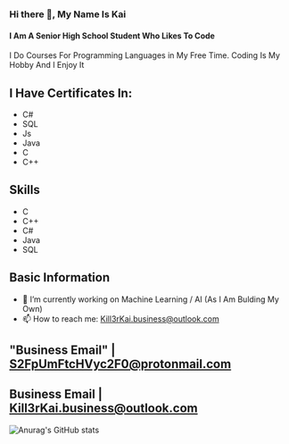 ### Hi there 👋, My Name Is Kai
#### I Am A Senior High School Student Who Likes To Code
I Do Courses For Programming Languages in My Free Time.
Coding Is My Hobby And I Enjoy It
## I Have Certificates In:
* C#
* SQL
* Js
* Java
* C
* C++
## Skills 
* C
* C++
* C#
* Java
* SQL 
## Basic Information
- 🔭 I’m currently working on Machine Learning / AI (As I Am Bulding My Own)
- 📫 How to reach me: Kill3rKai.business@outlook.com

## "Business Email" |  S2FpUmFtcHVyc2F0@protonmail.com
## Business Email | Kill3rKai.business@outlook.com
![Anurag's GitHub stats](https://github-readme-stats.vercel.app/api?username=Kill3rKai&show_icons=true&theme=dark)
